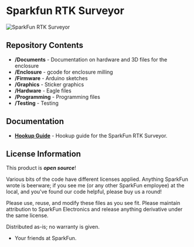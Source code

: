 Sparkfun RTK Surveyor
===========================================================

![SparkFun RTK Surveyor](https://cdn.sparkfun.com/assets/parts/1/6/4/0/1/17369-GPS_RTK_Surveyor_-_Enclosed-01.jpg)



Repository Contents
-------------------

* **/Documents** - Documentation on hardware and 3D files for the enclosure
* **/Enclosure** - gcode for enclosure milling
* **/Firmware** - Arduino sketches
* **/Graphics** - Sticker graphics
* **/Hardware** - Eagle files
* **/Programming** - Programming files
* **/Testing** - Testing

Documentation
--------------

* **[Hookup Guide](https://learn.sparkfun.com/tutorials/sparkfun-rtk-surveyor-hookup-guide)** - Hookup guide for the SparkFun RTK Surveyor.

License Information
-------------------

This product is _**open source**_!

Various bits of the code have different licenses applied. Anything SparkFun wrote is beerware; if you see me (or any other SparkFun employee) at the local, and you've found our code helpful, please buy us a round!

Please use, reuse, and modify these files as you see fit. Please maintain attribution to SparkFun Electronics and release anything derivative under the same license.

Distributed as-is; no warranty is given.

- Your friends at SparkFun.
